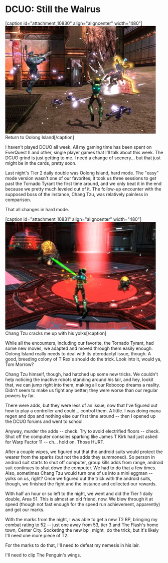 # DCUO: Still the Walrus

[caption id="attachment\_10830" align="aligncenter" width="480"][![Return to Oolong Island](../uploads/2013/04/MADV102_COMPDYNAMICLIGHTRIG-PC-21-22.33.210-480x342.jpg)](../uploads/2013/04/MADV102_COMPDYNAMICLIGHTRIG-PC-21-22.33.210.jpg) Return to Oolong Island[/caption]

I haven't played DCUO all week. All my gaming time has been spent on EverQuest II and other, single player games that I'll talk about this week. The DCUO grind is just getting to me. I need a change of scenery... but that just might be in the cards, pretty soon.

Last night's Tier 2 daily double was Oolong Island, hard mode. The "easy" mode version wasn't one of our favorites; it took us three sessions to get past the Tornado Tyrant the first time around, and we only beat it in the end because we pretty much leveled out of it. The follow-up encounter with the supposed boss of the instance, Chang Tzu, was relatively painless in comparison.

That all changes in hard mode.

[caption id="attachment\_10831" align="aligncenter" width="480"][![Chang Tzu cracks me up with his yolks](../uploads/2013/04/MADV102_COMPDYNAMICLIGHTRIG-PC-21-23.29.560-480x342.jpg)](../uploads/2013/04/MADV102_COMPDYNAMICLIGHTRIG-PC-21-23.29.560.jpg) Chang Tzu cracks me up with his yolks[/caption]

While all the encounters, including our favorite, the Tornado Tyrant, had some new moves, we adapted and moved through them easily enough. Oolong Island really needs to deal with its pterodactyl issue, though. A good, breeding colony of T Rex's should do the trick. Look into it, would ya, Tom Morrow?

Chang Tzu himself, though, had hatched up some new tricks. We couldn't help noticing the inactive robots standing around his lair, and hey, lookit that, we can jump right into them, making all our Robocop dreams a reality. Didn't seem to make us fight any better; they were worse than our regular powers by far.

There were adds, but they were less of an issue, now that I've figured out how to play a controller and could... control them. A little. I was doing mana regen and dps and nothing else our first time around -- then I opened up the DCUO forums and went to school.

Anyway, murder the adds -- check. Try to avoid electrified floors -- check. Shut off the computer consoles sparking like James T Kirk had just asked for Warp Factor 11 -- ch... hold on. Those HURT.

After a couple wipes, we figured out that the android suits would protect the wearer from the sparks (but not the adds they summoned). So person in android suit starts to shut off computer, group kills adds from range, android suit continues to shut down the computer. We had to do that a few times. Also, sometimes Chang Tzu would turn one of us into a mini eggman -- yolks on us, right? Once we figured out the trick with the android suits, though, we finished the fight and the instance and collected our rewards.

With half an hour or so left to the night, we went and did the Tier 1 daily double, Area 51. This is almost an old friend, now. We blew through it at speed (though not fast enough for the speed run achievement, apparently) and got our marks.

With the marks from the night, I was able to get a new T2 BP, bringing my combat rating to 52 -- just one away from 53, tier 3 and The Flash's home town, Center City. Socketing the new bp \_might\_ do the trick, but it's likely I'll need one more piece of T2. 

For the marks to do that, I'll need to defeat my nemesis in his lair.

I'll need to clip The Penguin's wings.
